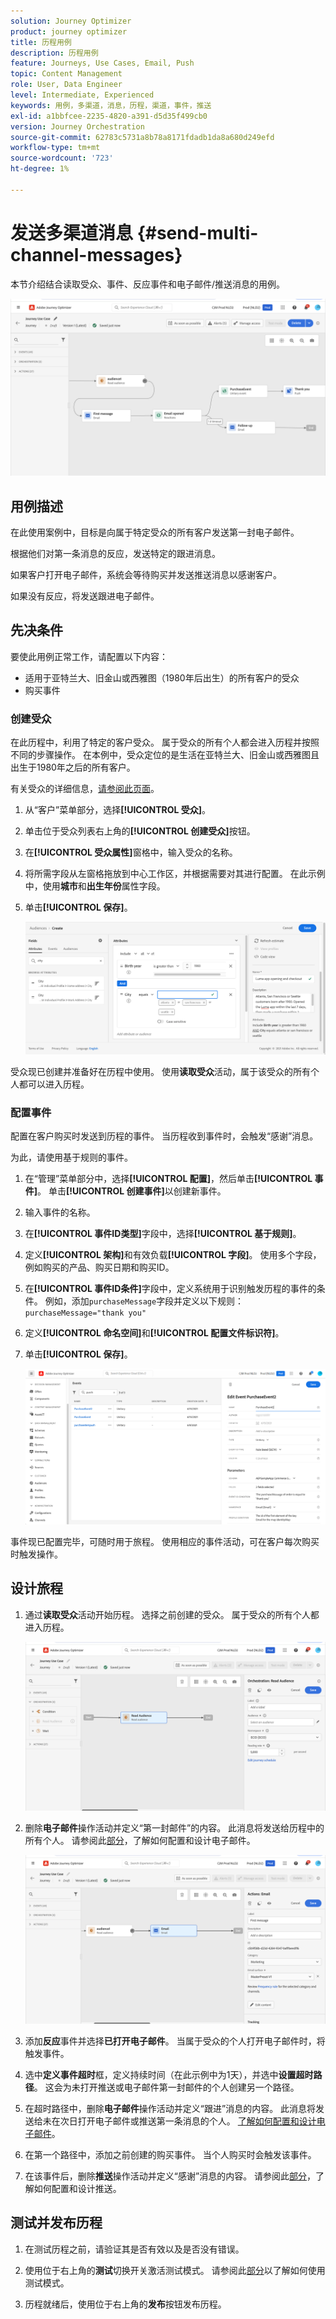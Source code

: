 ```yaml
---
solution: Journey Optimizer
product: journey optimizer
title: 历程用例
description: 历程用例
feature: Journeys, Use Cases, Email, Push
topic: Content Management
role: User, Data Engineer
level: Intermediate, Experienced
keywords: 用例，多渠道，消息，历程，渠道，事件，推送
exl-id: a1bbfcee-2235-4820-a391-d5d35f499cb0
version: Journey Orchestration
source-git-commit: 62783c5731a8b78a8171fdadb1da8a680d249efd
workflow-type: tm+mt
source-wordcount: '723'
ht-degree: 1%

---
```


# 发送多渠道消息 {#send-multi-channel-messages}

本节介绍结合读取受众、事件、反应事件和电子邮件/推送消息的用例。

![](assets/jo-uc1.png)

## 用例描述

在此使用案例中，目标是向属于特定受众的所有客户发送第一封电子邮件。

根据他们对第一条消息的反应，发送特定的跟进消息。

如果客户打开电子邮件，系统会等待购买并发送推送消息以感谢客户。

如果没有反应，将发送跟进电子邮件。

## 先决条件

要使此用例正常工作，请配置以下内容：

* 适用于亚特兰大、旧金山或西雅图（1980年后出生）的所有客户的受众
* 购买事件

### 创建受众

在此历程中，利用了特定的客户受众。 属于受众的所有个人都会进入历程并按照不同的步骤操作。 在本例中，受众定位的是生活在亚特兰大、旧金山或西雅图且出生于1980年之后的所有客户。

有关受众的详细信息，[请参阅此页面](../audience/about-audiences.md)。

1. 从“客户”菜单部分，选择&#x200B;**[!UICONTROL 受众]**。
1. 单击位于受众列表右上角的&#x200B;**[!UICONTROL 创建受众]**&#x200B;按钮。
1. 在&#x200B;**[!UICONTROL 受众属性]**&#x200B;窗格中，输入受众的名称。
1. 将所需字段从左窗格拖放到中心工作区，并根据需要对其进行配置。 在此示例中，使用&#x200B;**城市**&#x200B;和&#x200B;**出生年份**&#x200B;属性字段。
1. 单击&#x200B;**[!UICONTROL 保存]**。

   ![](assets/add-attributes.png)

受众现已创建并准备好在历程中使用。 使用&#x200B;**读取受众**&#x200B;活动，属于该受众的所有个人都可以进入历程。

### 配置事件

配置在客户购买时发送到历程的事件。 当历程收到事件时，会触发“感谢”消息。

为此，请使用基于规则的事件[](../event/about-events.md)。

1. 在“管理”菜单部分中，选择&#x200B;**[!UICONTROL 配置]**，然后单击&#x200B;**[!UICONTROL 事件]**。 单击&#x200B;**[!UICONTROL 创建事件]**&#x200B;以创建新事件。

1. 输入事件的名称。

1. 在&#x200B;**[!UICONTROL 事件ID类型]**&#x200B;字段中，选择&#x200B;**[!UICONTROL 基于规则]**。

1. 定义&#x200B;**[!UICONTROL 架构]**&#x200B;和有效负载&#x200B;**[!UICONTROL 字段]**。 使用多个字段，例如购买的产品、购买日期和购买ID。

1. 在&#x200B;**[!UICONTROL 事件ID条件]**&#x200B;字段中，定义系统用于识别触发历程的事件的条件。 例如，添加`purchaseMessage`字段并定义以下规则： `purchaseMessage="thank you"`

1. 定义&#x200B;**[!UICONTROL 命名空间]**&#x200B;和&#x200B;**[!UICONTROL 配置文件标识符]**。

1. 单击&#x200B;**[!UICONTROL 保存]**。

   ![](assets/jo-uc2.png)

事件现已配置完毕，可随时用于旅程。 使用相应的事件活动，可在客户每次购买时触发操作。

## 设计旅程

1. 通过&#x200B;**读取受众**&#x200B;活动开始历程。 选择之前创建的受众。 属于受众的所有个人都进入历程。

   ![](assets/jo-uc4.png)

1. 删除&#x200B;**电子邮件**&#x200B;操作活动并定义“第一封邮件”的内容。 此消息将发送给历程中的所有个人。 请参阅此[部分](../email/create-email.md)，了解如何配置和设计电子邮件。

   ![](assets/jo-uc5.png)

1. 添加&#x200B;**反应**&#x200B;事件并选择&#x200B;**已打开电子邮件**。 当属于受众的个人打开电子邮件时，将触发事件。

1. 选中&#x200B;**定义事件超时**&#x200B;框，定义持续时间（在此示例中为1天），并选中&#x200B;**设置超时路径**。 这会为未打开推送或电子邮件第一封邮件的个人创建另一个路径。

1. 在超时路径中，删除&#x200B;**电子邮件**&#x200B;操作活动并定义“跟进”消息的内容。 此消息将发送给未在次日打开电子邮件或推送第一条消息的个人。 [了解如何配置和设计电子邮件](../email/create-email.md)。

1. 在第一个路径中，添加之前创建的购买事件。 当个人购买时会触发该事件。

1. 在该事件后，删除&#x200B;**推送**&#x200B;操作活动并定义“感谢”消息的内容。 请参阅此[部分](../push/create-push.md)，了解如何配置和设计推送。

## 测试并发布历程

1. 在测试历程之前，请验证其是否有效以及是否没有错误。

1. 使用位于右上角的&#x200B;**测试**&#x200B;切换开关激活测试模式。 请参阅此[部分](testing-the-journey.md)以了解如何使用测试模式。

1. 历程就绪后，使用位于右上角的&#x200B;**发布**&#x200B;按钮发布历程。
